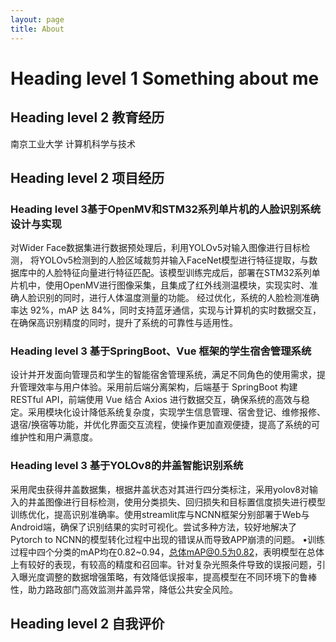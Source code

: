 ```yaml
---
layout: page
title: About
---
```


# Heading level 1 Something about me

## Heading level 2 教育经历

南京工业大学 计算机科学与技术

## Heading level 2 项目经历

### Heading level 3基于OpenMV和STM32系列单片机的人脸识别系统设计与实现
  对Wider Face数据集进行数据预处理后，利用YOLOv5对输入图像进行目标检测， 将YOLOv5检测到的人脸区域裁剪并输入FaceNet模型进行特征提取，与数据库中的人脸特征向量进行特征匹配。该模型训练完成后，部署在STM32系列单片机中，使用OpenMV进行图像采集，且集成了红外线测温模块，实现实时、准确人脸识别的同时，进行人体温度测量的功能。
  经过优化，系统的人脸检测准确率达 92%，mAP 达 84%，同时支持蓝牙通信，实现与计算机的实时数据交互，在确保高识别精度的同时，提升了系统的可靠性与适用性。

### Heading level 3 基于SpringBoot、Vue 框架的学生宿舍管理系统 
  设计并开发面向管理员和学生的智能宿舍管理系统，满足不同角色的使用需求，提升管理效率与用户体验。采用前后端分离架构，后端基于 SpringBoot 构建 RESTful API，前端使用 Vue 结合 Axios 进行数据交互，确保系统的高效与稳定。采用模块化设计降低系统复杂度，实现学生信息管理、宿舍登记、维修报修、退宿/换宿等功能，并优化界面交互流程，使操作更加直观便捷，提高了系统的可维护性和用户满意度。

### Heading level 3 基于YOLOv8的井盖智能识别系统 
  采用爬虫获得井盖数据集，根据井盖状态对其进行四分类标注，采用yolov8对输入的井盖图像进行目标检测，使用分类损失、回归损失和目标置信度损失进行模型训练优化，提高识别准确率。使用streamlit库与NCNN框架分别部署于Web与Android端，确保了识别结果的实时可视化。尝试多种方法，较好地解决了Pytorch to NCNN的模型转化过程中出现的错误从而导致APP崩溃的问题。 •训练过程中四个分类的mAP均在0.82~0.94，总体mAP@0.5为0.82，表明模型在总体上有较好的表现，有较高的精度和召回率。针对复杂光照条件导致的误报问题，引入曝光度调整的数据增强策略，有效降低误报率，提高模型在不同环境下的鲁棒性，助力路政部门高效监测井盖异常，降低公共安全风险。

## Heading level 2 自我评价
